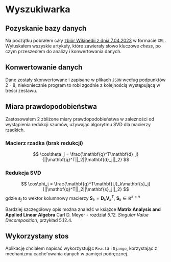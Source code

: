# Wyszukiwarka

## Pozyskanie bazy danych
Na początku pobrałem cały [zbiór Wikipedii z dnia 7.04.2023](https://dumps.wikimedia.org/enwiki/20230401/) w formacie `XML`. Wyłuskałem wszyskie artykuły, które zawierały słowo kluczowe _chess_, po czym przeszedłem do analizy i konwertowania danych.

## Konwertowanie danych
Dane zostały skonwertowane i zapisane w plikach `JSON` według podpunktów 2 - 8, niekoniecznie program to robi zgodnie z kolejnością występującą w treści zestawu.

## Miara prawdopodobieństwa
Zastosowałem 2 zbliżone miary prawdopodobieństwa w zależności od wystąpienia redukcji szumów, używając algorytmu SVD dla macierzy rzadkich.

### Macierz rzadka (brak redukcji)
$$
\cos\theta_j = \frac{\mathbf{q}^T\mathbf{d}_j}{||\mathbf{q}^T||_2||\mathbf{d}_j||_2}
$$

### Redukcja SVD
$$
\cos\phi_j = \frac{\mathbf{q}^T\mathbf{U}_k\mathbf{s}_j}{||\mathbf{q}^T||_2||\mathbf{s}_j||_2}
$$
gdzie $\mathbf{s}_j$ to wektor kolumnowy macierzy $\mathbf{S}_k = \mathbf{D}_k\mathbf{V}_k^T$, $\mathbf{S}_k \in \mathbb{R}^{k \times n}$

Bardziej szczegółowy opis można znaleźć w książce __Matrix Analysis and Applied Linear Algebra__ Carl D. Meyer - rozdział _5.12. Singular Value Decomposition_, przykład 5.12.4.

## Wykorzystany stos
Aplikację chciałem napisać wykorzystując `React`a i `Django`, korzystając z mechanizmu cache'owania danych w pamięci podręcznej.